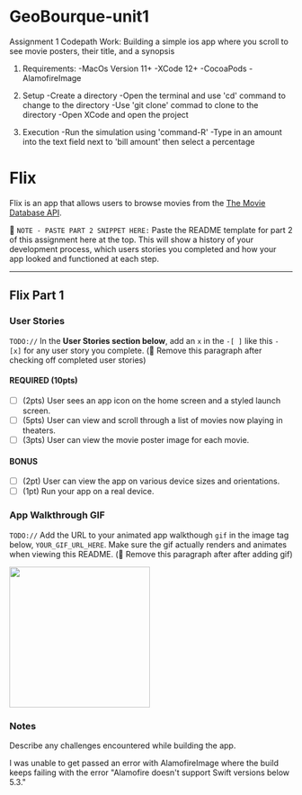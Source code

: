 # GeoBourque-unit1
Assignment 1 Codepath Work:
Building a simple ios app where you scroll to see movie posters, their title, and a synopsis

1. Requirements:
    -MacOs Version 11+
    -XCode 12+
    -CocoaPods
    -AlamofireImage

2. Setup
    -Create a directory
    -Open the terminal and use 'cd' command to change to the directory
    -Use 'git clone' commad to clone to the directory
    -Open XCode and open the project
    
3. Execution
    -Run the  simulation using 'command-R'
    -Type in an amount into the text field next to 'bill amount' then select a percentage

# Flix

Flix is an app that allows users to browse movies from the [The Movie Database API](http://docs.themoviedb.apiary.io/#).

📝 `NOTE - PASTE PART 2 SNIPPET HERE:` Paste the README template for part 2 of this assignment here at the top. This will show a history of your development process, which users stories you completed and how your app looked and functioned at each step.

---

## Flix Part 1

### User Stories
`TODO://` In the **User Stories section below**, add an `x` in the `-[ ]` like this `- [x]` for any user story you complete. (🚫 Remove this paragraph after checking off completed user stories)

#### REQUIRED (10pts)
- [ ] (2pts) User sees an app icon on the home screen and a styled launch screen.
- [ ] (5pts) User can view and scroll through a list of movies now playing in theaters.
- [ ] (3pts) User can view the movie poster image for each movie.

#### BONUS
- [ ] (2pt) User can view the app on various device sizes and orientations.
- [ ] (1pt) Run your app on a real device.

### App Walkthrough GIF
`TODO://` Add the URL to your animated app walkthough `gif` in the image tag below, `YOUR_GIF_URL_HERE`. Make sure the gif actually renders and animates when viewing this README. (🚫 Remove this paragraph after after adding gif)

<img src="YOUR_GIF_URL_HERE" width=250><br>

### Notes
Describe any challenges encountered while building the app.

I was unable to get passed an error with AlamofireImage where the build keeps failing with the error "Alamofire doesn't support Swift versions below 5.3."
